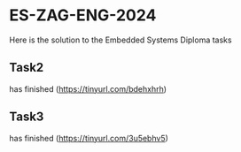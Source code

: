 # ES-ZAG-ENG-2024
Here is the solution to the Embedded Systems Diploma tasks

## Task2
has finished (https://tinyurl.com/bdehxhrh)

## Task3
has finished (https://tinyurl.com/3u5ebhv5)
